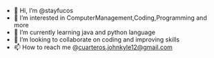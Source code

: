 - 👋 Hi, I’m @stayfucos
- 👀 I’m interested in ComputerManagement,Coding,Programming and more
- 🌱 I’m currently learning java and python language
- 💞️ I’m looking to collaborate on coding and improving skills
- 📫 How to reach me @cuarteros.johnkyle12@gmail.com

<!---
stayfucos/stayfucos is a ✨ special ✨ repository because its `README.md` (this file) appears on your GitHub profile.
You can click the Preview link to take a look at your changes.
--->
